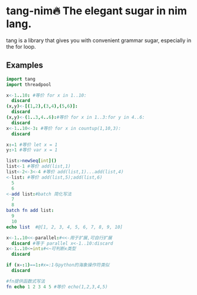# tang-nim🔥 The elegant sugar in nim lang.

tang is a library that gives you with convenient grammar sugar, especially in the for loop.

## Examples
```nim
import tang
import threadpool

x<-1..10: #等价 for x in 1..10:
  discard
(x,y)<-[(1,2),(3,4),(5,6)]:
  discard
(x,y)<-(1..3,4..6):#等价 for x in 1..3:for y in 4..6:
  discard
x<-1..10<-3: #等价 for x in countup(1,10,3):
  discard

x:=1 #等价 let x = 1
y:>1 #等价 var x = 1

list:>newSeq[int]()
list<-1 #等价 add(list,1)
list<-2<-3<-4 #等价 add(list,1)...add(list,4)
<-list: #等价 add(list,5);add(list,6)
  5
  6
<-add list:#batch 简化写法
  7
  8
batch fn add list:
  9
  10
echo list  #@[1, 2, 3, 4, 5, 6, 7, 8, 9, 10]

x<-1..10<<-parallel:#<<-用于扩展,可自行扩展
  discard #等于 parallel x<-1..10:discard
x<-1..10<~int:#<~可判断x类型
  discard

if (x=:1)==1:#x=:1与python的海象操作符类似
  discard

#fn提供函数式写法
fn echo 1 2 3 4 5 #等价 echo(1,2,3,4,5)

```
